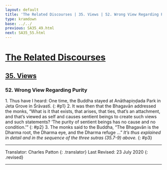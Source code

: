 ```yaml
---
layout: default
title: 'The Related Discourses | 35. Views | 52. Wrong View Regarding Purity'
type: kramdown
base: ../../
previous: SA35_49.html
next: SA35_55.html
---
```


# [The Related Discourses](../index.html)
## [35. Views](index.html)
### 52. Wrong View Regarding Purity

1\. Thus have I heard: One time, the Buddha stayed at Anāthapiṇḍada Park in Jeta Grove in Śrāvastī.
{: #p1}
2\. It was then that the Bhagavān addressed the monks, “What is it that exists, that arises, that ties, that’s an attachment, and that’s viewed as self and causes sentient beings to create such views and such statements? ‘The purity of sentient beings has no cause and no condition.’”
{: #p2}
3\. The monks said to the Buddha, “The Bhagavān is the Dharma root, the Dharma eye, and the Dharma refuge …” *It’s thus explained in detail and in the sequence of the three sutras (35.7-9) above.*
{: #p3}

---

Translator: Charles Patton
{: .translator}
Last Revised: 23 July 2020
{: .revised}

---
